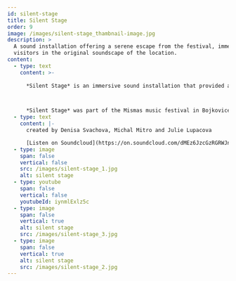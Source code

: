```yaml
---
id: silent-stage
title: Silent Stage
order: 9
image: /images/silent-stage_thambnail-image.jpg
description: >
  A sound installation offering a serene escape from the festival, immersing
  visitors in the original soundscape of the location.
content:
  - type: text
    content: >-
      
      *Silent Stage* is an immersive sound installation that provided a peaceful escape from the festival atmosphere. We recorded the natural soundscape of the location days before the event and created a small gazebo-like structure facing away from the festival. Visitors could sit, take in the view, and listen to the serene, original sounds of the site on high-quality headphones, experiencing a calming time shift away from the surrounding chaos. 



      *Silent Stage* was part of the Mismas music festival in Bojkovice, Czech Republic in 2017
  - type: text
    content: |-
      created by Denisa Svachova, Michal Mitro and Julie Lupacova

      [Listen on Soundcloud](https://on.soundcloud.com/dMEz6JzcGzRGRWJn7)
  - type: image
    span: false
    vertical: false
    src: /images/silent-stage_1.jpg
    alt: silent stage
  - type: youtube
    span: false
    vertical: false
    youtubeId: iynmlExlz5c
  - type: image
    span: false
    vertical: true
    alt: silent stage
    src: /images/silent-stage_3.jpg
  - type: image
    span: false
    vertical: true
    alt: silent stage
    src: /images/silent-stage_2.jpg
---
```

